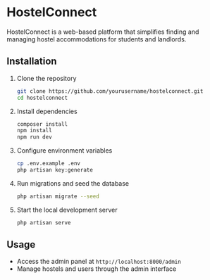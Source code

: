 # HostelConnect

HostelConnect is a web-based platform that simplifies finding and managing hostel accommodations for students and landlords.

## Installation

1. Clone the repository
    ```bash
    git clone https://github.com/yourusername/hostelconnect.git
    cd hostelconnect
    ```

2. Install dependencies
    ```bash
    composer install
    npm install
    npm run dev
    ```

3. Configure environment variables
    ```bash
    cp .env.example .env
    php artisan key:generate
    ```

4. Run migrations and seed the database
    ```bash
    php artisan migrate --seed
    ```

5. Start the local development server
    ```bash
    php artisan serve
    ```

## Usage

- Access the admin panel at `http://localhost:8000/admin`
- Manage hostels and users through the admin interface

